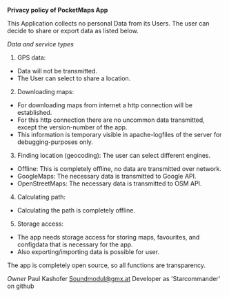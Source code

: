 **Privacy policy of PocketMaps App**

This Application collects no personal Data from its Users.
The user can decide to share or export data as listed below.

*Data and service types*
1. GPS data:
- Data will not be transmitted.
- The User can select to share a location.
2. Downloading maps:
- For downloading maps from internet a http connection will be established.
- For this http connection there are no uncommon data transmitted, except the version-number of the app.
- This information is temporary visible in apache-logfiles of the server for debugging-purposes only.
3. Finding location (geocoding):
The user can select different engines.
- Offline: This is completely offline, no data are transmitted over network.
- GoogleMaps: The necessary data is transmitted to Google API.
- OpenStreetMaps: The necessary data is transmitted to OSM API.
4. Calculating path:
- Calculating the path is completely offline.
5. Storage access:
- The app needs storage access for storing maps, favourites, and configdata that is necessary for the app.
- Also exporting/importing data is possible for user.

The app is completely open source, so all functions are transparency.

*Owner*
Paul Kashofer
Soundmodul@gmx.at
Developer as 'Starcommander' on github
